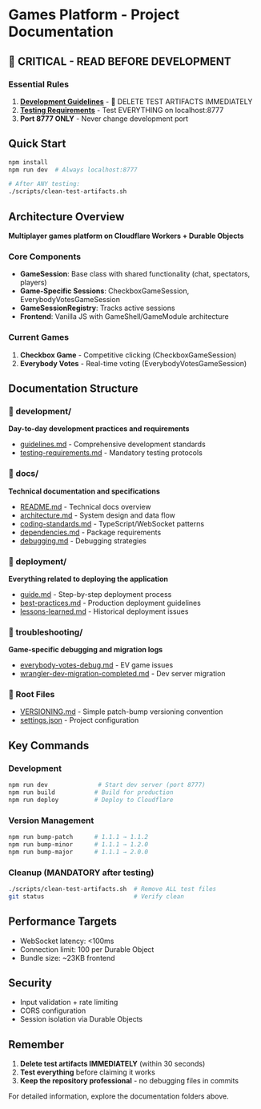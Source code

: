 # Games Platform - Project Documentation

## 🚨 CRITICAL - READ BEFORE DEVELOPMENT

### Essential Rules
1. **[Development Guidelines](development/guidelines.md)** - 🛑 DELETE TEST ARTIFACTS IMMEDIATELY
2. **[Testing Requirements](development/testing-requirements.md)** - Test EVERYTHING on localhost:8777
3. **Port 8777 ONLY** - Never change development port

## Quick Start
```bash
npm install
npm run dev  # Always localhost:8777

# After ANY testing:
./scripts/clean-test-artifacts.sh
```

## Architecture Overview
**Multiplayer games platform on Cloudflare Workers + Durable Objects**

### Core Components
- **GameSession**: Base class with shared functionality (chat, spectators, players)
- **Game-Specific Sessions**: CheckboxGameSession, EverybodyVotesGameSession
- **GameSessionRegistry**: Tracks active sessions
- **Frontend**: Vanilla JS with GameShell/GameModule architecture

### Current Games
1. **Checkbox Game** - Competitive clicking (CheckboxGameSession)
2. **Everybody Votes** - Real-time voting (EverybodyVotesGameSession)

## Documentation Structure

### 📁 development/
**Day-to-day development practices and requirements**
- [guidelines.md](development/guidelines.md) - Comprehensive development standards
- [testing-requirements.md](development/testing-requirements.md) - Mandatory testing protocols

### 📁 docs/
**Technical documentation and specifications**
- [README.md](docs/README.md) - Technical docs overview
- [architecture.md](docs/architecture.md) - System design and data flow
- [coding-standards.md](docs/coding-standards.md) - TypeScript/WebSocket patterns
- [dependencies.md](docs/dependencies.md) - Package requirements
- [debugging.md](docs/debugging.md) - Debugging strategies

### 📁 deployment/
**Everything related to deploying the application**
- [guide.md](deployment/guide.md) - Step-by-step deployment process
- [best-practices.md](deployment/best-practices.md) - Production deployment guidelines
- [lessons-learned.md](deployment/lessons-learned.md) - Historical deployment issues

### 📁 troubleshooting/
**Game-specific debugging and migration logs**
- [everybody-votes-debug.md](troubleshooting/everybody-votes-debug.md) - EV game issues
- [wrangler-dev-migration-completed.md](troubleshooting/wrangler-dev-migration-completed.md) - Dev server migration

### 📄 Root Files
- [VERSIONING.md](VERSIONING.md) - Simple patch-bump versioning convention
- [settings.json](settings.json) - Project configuration

## Key Commands

### Development
```bash
npm run dev              # Start dev server (port 8777)
npm run build           # Build for production
npm run deploy          # Deploy to Cloudflare
```

### Version Management
```bash
npm run bump-patch      # 1.1.1 → 1.1.2
npm run bump-minor      # 1.1.1 → 1.2.0
npm run bump-major      # 1.1.1 → 2.0.0
```

### Cleanup (MANDATORY after testing)
```bash
./scripts/clean-test-artifacts.sh  # Remove ALL test files
git status                         # Verify clean
```

## Performance Targets
- WebSocket latency: <100ms
- Connection limit: 100 per Durable Object
- Bundle size: ~23KB frontend

## Security
- Input validation + rate limiting
- CORS configuration
- Session isolation via Durable Objects

## Remember
1. **Delete test artifacts IMMEDIATELY** (within 30 seconds)
2. **Test everything** before claiming it works
3. **Keep the repository professional** - no debugging files in commits

For detailed information, explore the documentation folders above.